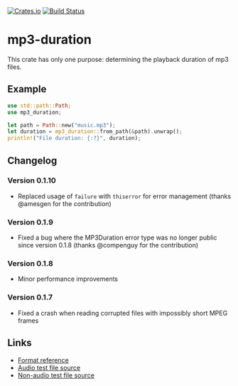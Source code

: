 [![Crates.io](https://img.shields.io/crates/v/mp3-duration.svg)](https://crates.io/crates/mp3-duration)
[![Build Status](https://travis-ci.org/agersant/mp3-duration.svg?branch=master)](https://travis-ci.org/agersant/mp3-duration)

# mp3-duration

This crate has only one purpose: determining the playback duration of mp3 files.

## Example

```rust
use std::path::Path;
use mp3_duration;

let path = Path::new("music.mp3");
let duration = mp3_duration::from_path(&path).unwrap();
println!("File duration: {:?}", duration);
```

##  Changelog

### Version 0.1.10
- Replaced usage of `failure` with `thiserror` for error management (thanks @amesgen for the contribution)

### Version 0.1.9
- Fixed a bug where the MP3Duration error type was no longer public since version 0.1.8 (thanks @compenguy for the contribution)

### Version 0.1.8
- Minor performance improvements

### Version 0.1.7
- Fixed a crash when reading corrupted files with impossibly short MPEG frames

## Links
- [Format reference](https://www.codeproject.com/Articles/8295/MPEG-Audio-Frame-Header)
- [Audio test file source](http://freemusicarchive.org/music/Karine_Gilanyan/Beethovens_Sonata_No_15_in_D_Major/Beethoven_-_Piano_Sonata_nr15_in_D_major_op28_Pastoral_-_I_Allegro)
- [Non-audio test file source](https://www.pexels.com/photo/close-up-of-tiled-floor-258805/)
